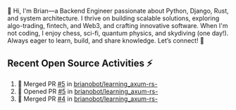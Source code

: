 👋 Hi, I'm Brian—a Backend Engineer passionate about Python, Django, Rust, and system architecture. I thrive on building scalable solutions, exploring algo-trading, fintech, and Web3, and crafting innovative software. When I'm not coding, I enjoy chess, sci-fi, quantum physics, and skydiving (one day!). Always eager to learn, build, and share knowledge. Let’s connect! 🚀

## Recent Open Source Activities ⚡️
<!--START_SECTION:activity-->
1. 🎉 Merged PR [#5](https://github.com/brianobot/learning_axum-rs-/pull/5) in [brianobot/learning_axum-rs-](https://github.com/brianobot/learning_axum-rs-)
2. 💪 Opened PR [#5](https://github.com/brianobot/learning_axum-rs-/pull/5) in [brianobot/learning_axum-rs-](https://github.com/brianobot/learning_axum-rs-)
3. 🎉 Merged PR [#4](https://github.com/brianobot/learning_axum-rs-/pull/4) in [brianobot/learning_axum-rs-](https://github.com/brianobot/learning_axum-rs-)
<!--END_SECTION:activity-->

<!--
brianobot/brianobot is a ✨ special ✨ repository because its `README.md` (this file) appears on your GitHub profile.
You can click the Preview link to take a look at your changes.
--->
